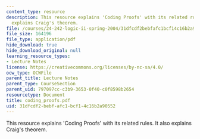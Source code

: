 ```yaml
---
content_type: resource
description: This resource explains 'Coding Proofs' with its related rules. It also
  explains Craig's theorem.
file: /courses/24-242-logic-ii-spring-2004/31dfcdf2bebfafc1bcf14c16b2a90552_coding_proofs.pdf
file_size: 164196
file_type: application/pdf
hide_download: true
hide_download_original: null
learning_resource_types:
- Lecture Notes
license: https://creativecommons.org/licenses/by-nc-sa/4.0/
ocw_type: OCWFile
parent_title: Lecture Notes
parent_type: CourseSection
parent_uid: 797097cc-c3b9-3653-0f40-c0f8598b2654
resourcetype: Document
title: coding_proofs.pdf
uid: 31dfcdf2-bebf-afc1-bcf1-4c16b2a90552
---
```

This resource explains 'Coding Proofs' with its related rules. It also explains Craig's theorem.